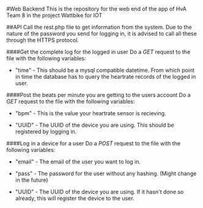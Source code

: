 #Web Backend
This is the repository for the web end of the app of HvA Team 8 in the project Wattbike for IOT

##API
Call the rest.php file to get information from the system.
Due to the nature of the password you send for logging in, it is advised to call all these through the HTTPS protocol.

####Get the complete log for the logged in user
Do a _GET_ request to the file with the following variables:

* "time" - This should be a mysql compatible datetime. From which point in time the database has to query the heartrate records of the logged in user.

####Post the beats per minute you are getting to the users account
Do a _GET_ request to the file with the following variables:

* "bpm" - This is the value your heartrate sensor is recieving.

* "UUID" - The UUID of the device you are using. This should be registered by logging in.

####Log in a device for a user
Do a _POST_ request to the file with the following variables:

* "email" - The email of the user you want to log in.

* "pass" - The password for the user without any hashing. (Might change in the future)

* "UUID" - The UUID of the device you are using. If it hasn't done so already, this will register the device to the user.
